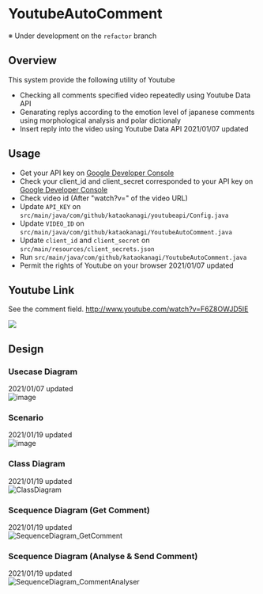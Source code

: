 # YoutubeAutoComment

※ Under development on the `refactor` branch

## Overview

This system provide the following utility of Youtube

- Checking all comments specified video repeatedly using Youtube Data API
- Genarating replys according to the emotion level of japanese comments using morphological analysis and polar dictionaly
- Insert reply into the video using Youtube Data API
  2021/01/07 updated

## Usage

- Get your API key on [Google Developer Console](https://console.developers.google.com/?hl=JA)
- Check your client_id and client_secret corresponded to your API key on [Google Developer Console](https://console.developers.google.com/?hl=JA)
- Check video id (After "watch?v=" of the video URL)
- Update `API_KEY` on `src/main/java/com/github/kataokanagi/youtubeapi/Config.java`
- Update `VIDEO_ID` on `src/main/java/com/github/kataokanagi/YoutubeAutoComment.java`
- Update `client_id` and `client_secret` on `src/main/resources/client_secrets.json`
- Run `src/main/java/com/github/kataokanagi/YoutubeAutoComment.java`
- Permit the rights of Youtube on your browser
  2021/01/07 updated

## Youtube Link

See the comment field.
http://www.youtube.com/watch?v=F6Z8OWJD5IE

[![](http://img.youtube.com/vi/F6Z8OWJD5IE/0.jpg)](http://www.youtube.com/watch?v=F6Z8OWJD5IE "youtube_link")

## Design

### Usecase Diagram

2021/01/07 updated  
![image](https://user-images.githubusercontent.com/45355440/103889571-fcb28900-5129-11eb-80af-3add753f908d.png)

### Scenario

2021/01/19 updated  
![image](https://user-images.githubusercontent.com/45355440/104934185-2ce10e00-59ed-11eb-8061-31e19b8dd615.png)

### Class Diagram

2021/01/19 updated  
![ClassDiagram](https://user-images.githubusercontent.com/45355440/104935019-125b6480-59ee-11eb-9ac4-9557ffb3629c.png)

### Scequence Diagram (Get Comment)

2021/01/19 updated  
![SequenceDiagram_GetComment](https://user-images.githubusercontent.com/45355440/104935106-2bfcac00-59ee-11eb-8c96-e5f800ca4b18.png)

### Scequence Diagram (Analyse & Send Comment)

2021/01/19 updated  
![SequenceDiagram_CommentAnalyser](https://user-images.githubusercontent.com/45355440/104939264-8fd5a380-59f3-11eb-9ae0-e76bc652966c.png)
